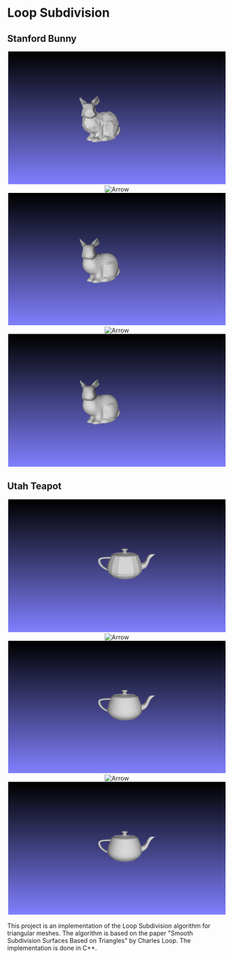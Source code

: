 # Loop Subdivision

## Stanford Bunny
<p align="center">
  <img src="/Results/bunny_base.png" alt="Iteration 0" width="500">
  <img src="https://upload.wikimedia.org/wikipedia/commons/thumb/3/32/White_Right_Arrow.svg/120px-White_Right_Arrow.svg.png" alt="Arrow" width="50" height="50">
  <img src="/Results/bunny_lsd_1.png" alt="Iteration 1" width="500">
  <img src="https://upload.wikimedia.org/wikipedia/commons/thumb/3/32/White_Right_Arrow.svg/120px-White_Right_Arrow.svg.png" alt="Arrow" width="50" height="50">
  <img src="/Results/bunny_lsd_2.png" alt="Iteration 2" width="500">
</p>

## Utah Teapot
<p align="center">
  <img src="/Results/teapot_base04.png" alt="Iteration 0" width="500">
  <img src="https://upload.wikimedia.org/wikipedia/commons/thumb/3/32/White_Right_Arrow.svg/120px-White_Right_Arrow.svg.png" alt="Arrow" width="50" height="50">
  <img src="/Results/teapot_lsd_1.png" alt="Iteration 1" width="500">
  <img src="https://upload.wikimedia.org/wikipedia/commons/thumb/3/32/White_Right_Arrow.svg/120px-White_Right_Arrow.svg.png" alt="Arrow" width="50" height="50">
  <img src="/Results/teapot_lsd_2.png" alt="Iteration 2" width="500">
</p>


This project is an implementation of the Loop Subdivision algorithm for triangular meshes. The algorithm is based on the paper "Smooth Subdivision Surfaces Based on Triangles" by Charles Loop. The implementation is done in C++.